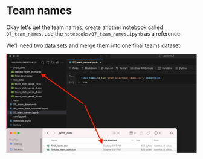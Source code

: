 

# Team names

Okay let's get the team names, create another notebook called `07_team_names`. use the `notebooks/07_team_names.ipynb` as a reference


We'll need two data sets and merge them into one final teams dataset



![](screenshots/Capstone%2022.png)
